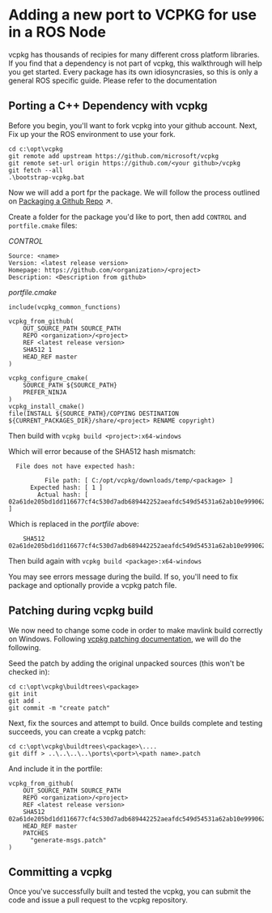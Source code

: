 # Adding a new port to VCPKG for use in a ROS Node
vcpkg has thousands of recipies for many different cross platform libraries. If you find that a dependency is not part of vcpkg, this walkthrough will help you get started. Every package has its own idiosyncrasies, so this is only a general ROS specific guide. Please refer to the documentation 


## Porting a C++ Dependency with vcpkg
Before you begin, you'll want to fork vcpkg into your github account. Next, Fix up your the ROS environment to use your fork.

```no-highlight
cd c:\opt\vcpkg
git remote add upstream https://github.com/microsoft/vcpkg
git remote set-url origin https://github.com/<your github>/vcpkg
git fetch --all
.\bootstrap-vcpkg.bat
```

Now we will add a port fpr the package. We will follow the process outlined on [Packaging a Github Repo](https://github.com/microsoft/vcpkg/blob/master/docs/examples/packaging-github-repos.md) &nearr;. 

Create a folder for the package you'd like to port, then add `CONTROL` and `portfile.cmake` files:

*CONTROL*

```no-highlight
Source: <name>
Version: <latest release version>
Homepage: https://github.com/<organization>/<project>
Description: <Description from github>
```

*portfile.cmake*

```no-highlight
include(vcpkg_common_functions)

vcpkg_from_github(
    OUT_SOURCE_PATH SOURCE_PATH
    REPO <organization>/<project>
    REF <latest release version>
    SHA512 1
    HEAD_REF master
)

vcpkg_configure_cmake(
    SOURCE_PATH ${SOURCE_PATH}
    PREFER_NINJA
)
vcpkg_install_cmake()
file(INSTALL ${SOURCE_PATH}/COPYING DESTINATION ${CURRENT_PACKAGES_DIR}/share/<project> RENAME copyright)
```

Then build with `vcpkg build <project>:x64-windows`

Which will error because of the SHA512 hash mismatch:

```no-highlight
  File does not have expected hash:

          File path: [ C:/opt/vcpkg/downloads/temp/<package> ]
      Expected hash: [ 1 ]
        Actual hash: [ 02a61de205bd1dd116677cf4c530d7adb689442252aeafdc549d54531a62ab10e999062403ddb8aed3d89e4f248ad10c0998739b33004ec02e9914150854d47c ]
```

Which is replaced in the *portfile* above:

```no-highlight
    SHA512 02a61de205bd1dd116677cf4c530d7adb689442252aeafdc549d54531a62ab10e999062403ddb8aed3d89e4f248ad10c0998739b33004ec02e9914150854d47c
```
Then build again with `vcpkg build <package>:x64-windows`

You may see errors message during the build. If so, you'll need to fix package and optionally provide a vcpkg patch file.

## Patching during vcpkg build

We now need to change some code in order to make mavlink build correctly on Windows. Following [vcpkg patching documentation](https://vcpkg.readthedocs.io/en/latest/examples/patching/), we will do the following.

Seed the patch by adding the original unpacked sources (this won't be checked in):

```no-highlight
cd c:\opt\vcpkg\buildtrees\<package>
git init
git add .
git commit -m "create patch"
```

Next, fix the sources and attempt to build. Once builds complete and testing succeeds, you can create a vcpkg patch:


```no-highlight
cd c:\opt\vcpkg\buildtrees\<package>\....
git diff > ..\..\..\..\ports\<port>\<path name>.patch
```

And include it in the portfile:

```no-highlight
vcpkg_from_github(
    OUT_SOURCE_PATH SOURCE_PATH
    REPO <organization>/<project>
    REF <latest release version>
    SHA512 02a61de205bd1dd116677cf4c530d7adb689442252aeafdc549d54531a62ab10e999062403ddb8aed3d89e4f248ad10c0998739b33004ec02e9914150854d47c
    HEAD_REF master
    PATCHES
      "generate-msgs.patch"
)
```

## Committing a vcpkg
Once you've successfully built and tested the vcpkg, you can submit the code and issue a pull request to the vcpkg repository.

